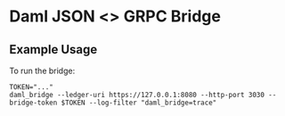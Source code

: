 # Daml JSON <> GRPC Bridge

## Example Usage

To run the bridge:

```shell
TOKEN="..."
daml_bridge --ledger-uri https://127.0.0.1:8080 --http-port 3030 --bridge-token $TOKEN --log-filter "daml_bridge=trace"
```